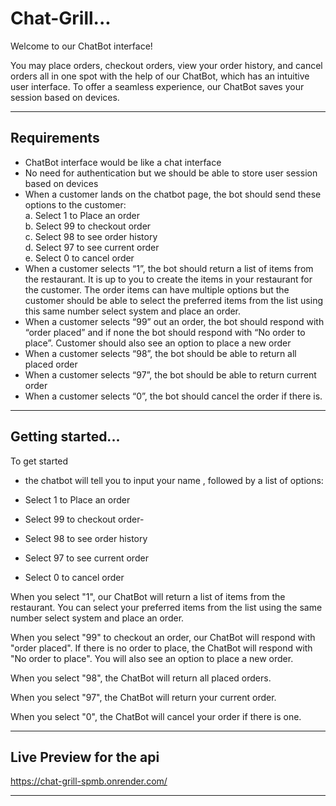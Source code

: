 # Chat-Grill...

Welcome to our ChatBot interface!

You may place orders, checkout orders, view your order history, and cancel
orders all in one spot with the help of our ChatBot, which has an intuitive user
interface. To offer a seamless experience, our ChatBot saves your session based
on devices.

---

## Requirements

- ChatBot interface would be like a chat interface
- No need for authentication but we should be able to store user session based
  on devices
- When a customer lands on the chatbot page, the bot should send these options
  to the customer: <br> a. Select 1 to Place an order <br> b. Select 99 to
  checkout order <br> c. Select 98 to see order history <br> d. Select 97 to see
  current order <br> e. Select 0 to cancel order
- When a customer selects “1”, the bot should return a list of items from the
  restaurant. It is up to you to create the items in your restaurant for the
  customer. The order items can have multiple options but the customer should be
  able to select the preferred items from the list using this same number select
  system and place an order.
- When a customer selects “99” out an order, the bot should respond with
  “order placed” and if none the bot should respond with “No order to place”.
  Customer should also see an option to place a new order
- When a customer selects “98”, the bot should be able to return all placed
  order
- When a customer selects “97”, the bot should be able to return current order
- When a customer selects “0”, the bot should cancel the order if there is.

---

## Getting started...


To get started

- the chatbot will tell you to input your name ,  followed by a list of options:


- Select 1 to Place an order
- Select 99 to checkout order-
- Select 98 to see order history
- Select 97 to see current order
- Select 0 to cancel order

When you select "1", our ChatBot will return a list of items from the
restaurant. You can select your preferred items from the list using the same
number select system and place an order.

When you select "99" to checkout an order, our ChatBot will respond with "order
placed". If there is no order to place, the ChatBot will respond with "No order
to place". You will also see an option to place a new order.

When you select "98", the ChatBot will return all placed orders.

When you select "97", the ChatBot will return your current order.

When you select "0", the ChatBot will cancel your order if there is one.

---

## Live Preview for the api

<a> https://chat-grill-spmb.onrender.com/ </a>

---


